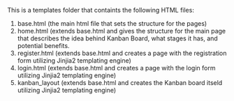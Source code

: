 This is a templates folder that containts the following HTML files:
1. base.html (the main html file that sets the structure for the pages)
2. home.html (extends base.html and gives the structure for the main page that describes the idea behind Kanban Board, what stages it has, and potential benefits.
3. register.html (extends base.html and creates a page with the registration form utilizing Jinjia2 templating engine)
5. login.html (extends base.html and creates a page with the login form utilizing Jinjia2 templating engine)
6. kanban_layout (extends base.html and creates the Kanban board itseld utilizing Jinjia2 templating engine)
